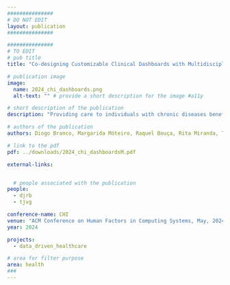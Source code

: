 ```yaml
---
###############
# DO NOT EDIT
layout: publication
###############

###############
# TO EDIT
# pub title
title: "Co-designing Customizable Clinical Dashboards with Multidisciplinary Teams: Bridging the Gap in Chronic Disease Care"

# publication image
image:
  name: 2024_chi_dashboards.png
  alt-text: "" # provide a short description for the image #a11y

# short description of the publication
description: "Providing care to individuals with chronic diseases benefits from a multidisciplinary approach and longitudinal symptom, event, and disease monitoring, in and out of clinical facilities. This paper explores the challenges and opportunities of multidisciplinary clinical dashboards to support clinicians caring for people with chronic diseases. We report on a focus group and co-design workshops with a multidisciplinary team of clinicians and HCI researchers. We offer insights into how technological outcomes and visualizations can enhance clinical practice and the intricacies of information-sharing dynamics. We discuss the potential of dashboards to trigger actions in clinical settings and emphasize the benefits of customizable dashboards."

# authors of the publication
authors: Diogo Branco, Margarida Móteiro, Raquel Bouça, Rita Miranda, Tiago Reis, ,Élia Decoroso, Rita Cardoso, Joana Ramalho, Filipa Rato, Joana Malheiro, Diana Miranda, Verónica Caniça, Filipa Pona-Ferreira, Daniela Guerreiro, Mariana Leitão, Alexandra Saúde Braz, Joaquim Ferreira, Tiago Guerreiro

# link to the pdf
pdf: ../downloads/2024_chi_dashboardsM.pdf

external-links:


  # people associated with the publication
people:
  - djrb
  - tjvg

conference-name: CHI
venue: "ACM Conference on Human Factors in Computing Systems, May, 2024"
year: 2024

projects:
  - data_driven_healthcare

# area for filter purpose
area: health
###
---
```


